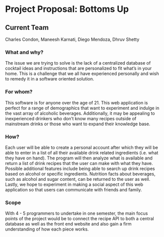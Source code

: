 # Project Proposal: Bottoms Up

## Current Team
Charles Condon, Maneesh Karnati, Diego Mendoza, Dhruv Shetty

### What and why?
The issue we are trying to solve is the lack of a centralized database of cocktail ideas and instructions that are personalized to fit what’s in your home. This is a challenge that we all have experienced personally and wish to remedy it in a software oriented solution.

### For whom?
This software is for anyone over the age of 21. This web application is perfect for a range of demographics that want to experiment and indulge in the vast array of alcoholic beverages. Additionally, it may be appealing to inexperienced drinkers who don’t know many recipes outside of mainstream drinks or those who want to expand their knowledge base.

### How?
Each user will be able to create a personal account after which they will be able to enter in a list of all their available drink related ingredients (i.e. what they have on hand). The program will then analyze what is available and return a list of drink recipes that the user can make with what they have. Possible additional features include being able to search up drink recipes based on alcohol or specific ingredients. Nutrition facts about beverages, such as alcohol and sugar content, can be returned to the user as well. Lastly, we hope to experiment in making a social aspect of this web application so that users can communicate with friends and family.

### Scope
With 4 - 5 programmers to undertake in one semester, the main focus points of the project would be to connect the recipe API to both a central database as well as the front end website and also gain a firm understanding of how each piece works.
